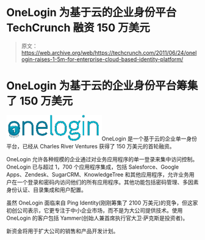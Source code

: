 # OneLogin 为基于云的企业身份平台 TechCrunch 融资 150 万美元

> 原文：<https://web.archive.org/web/https://techcrunch.com/2011/06/24/onelogin-raises-1-5m-for-enterprise-cloud-based-identity-platform/>

# OneLogin 为基于云的企业身份平台筹集了 150 万美元

![](img/01b01373181a8bb9f28640bdef3aafd9.png)OneLogin 是一个基于云的企业单一身份平台，已经从 Charles River Ventures 获得了 150 万美元的首轮融资。

OneLogin 允许各种规模的企业通过对业务应用程序的单一登录来集中访问控制。OneLogin 已与超过 1，700 个应用程序集成，包括 Salesforce、Google Apps、Zendesk、SugarCRM、KnowledgeTree 和其他应用程序，允许业务用户在一个登录和密码内访问他们的所有应用程序。其他功能包括密码管理、多因素身份认证、目录集成和用户配置。

虽然 OneLogin 面临来自 Ping Identity(刚刚筹集了 2100 万美元)的竞争，但这家初创公司表示，它更专注于中小企业市场，而不是为大公司提供技术。使用 OneLogin 的客户包括 Yammer(创始人兼首席执行官大卫·萨克斯是投资者)。

新资金将用于扩大公司的销售和产品开发计划。